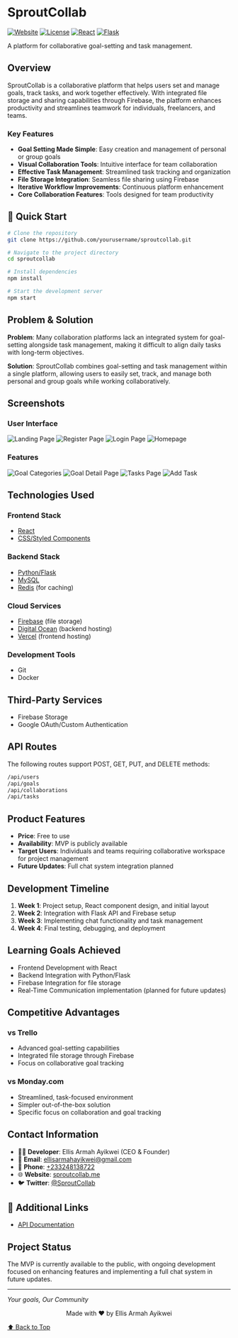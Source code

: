 # SproutCollab

[![Website](https://img.shields.io/badge/Website-sproutcollab.me-blue)](https://sproutcollab.me)
[![License](https://img.shields.io/badge/License-MIT-green.svg)](https://opensource.org/licenses/MIT)
[![React](https://img.shields.io/badge/React-18.0.0-blue)](https://reactjs.org/)
[![Flask](https://img.shields.io/badge/Flask-2.0.0-lightgrey)](https://flask.palletsprojects.com/)

A platform for collaborative goal-setting and task management.

## Overview

SproutCollab is a collaborative platform that helps users set and manage goals, track tasks, and work together effectively. With integrated file storage and sharing capabilities through Firebase, the platform enhances productivity and streamlines teamwork for individuals, freelancers, and teams.

### Key Features

- **Goal Setting Made Simple**: Easy creation and management of personal or group goals
- **Visual Collaboration Tools**: Intuitive interface for team collaboration
- **Effective Task Management**: Streamlined task tracking and organization
- **File Storage Integration**: Seamless file sharing using Firebase
- **Iterative Workflow Improvements**: Continuous platform enhancement
- **Core Collaboration Features**: Tools designed for team productivity

## 🚀 Quick Start

```bash
# Clone the repository
git clone https://github.com/yourusername/sproutcollab.git

# Navigate to the project directory
cd sproutcollab

# Install dependencies
npm install

# Start the development server
npm start
```

## Problem & Solution

**Problem**: Many collaboration platforms lack an integrated system for goal-setting alongside task management, making it difficult to align daily tasks with long-term objectives.

**Solution**: SproutCollab combines goal-setting and task management within a single platform, allowing users to easily set, track, and manage both personal and group goals while working collaboratively.

## Screenshots

### User Interface
![Landing Page](./assets/screenshots/landing.png)
![Register Page](./assets/screenshots/register.png)
![Login Page](./assets/screenshots/signin.png)
![Homepage](./assets/screenshots/home.png)

### Features
![Goal Categories](./assets/screenshots/goals.png)
![Goal Detail Page](./assets/screenshots/goalpage.png)
![Tasks Page](./assets/screenshots/tasks.png)
![Add Task](./assets/screenshots/addtask.png)

## Technologies Used

### Frontend Stack
- [React](https://reactjs.org/)
- [CSS/Styled Components](https://styled-components.com/)

### Backend Stack
- [Python/Flask](https://flask.palletsprojects.com/)
- [MySQL](https://www.mysql.com/)
- [Redis](https://redis.io/) (for caching)

### Cloud Services
- [Firebase](https://firebase.google.com/) (file storage)
- [Digital Ocean](https://www.digitalocean.com/) (backend hosting)
- [Vercel](https://vercel.com/) (frontend hosting)

### Development Tools
- Git
- Docker

## Third-Party Services
- Firebase Storage
- Google OAuth/Custom Authentication

## API Routes

The following routes support POST, GET, PUT, and DELETE methods:
```bash
/api/users
/api/goals
/api/collaborations
/api/tasks
```

## Product Features

- **Price**: Free to use
- **Availability**: MVP is publicly available
- **Target Users**: Individuals and teams requiring collaborative workspace for project management
- **Future Updates**: Full chat system integration planned

## Development Timeline

1. **Week 1**: Project setup, React component design, and initial layout
2. **Week 2**: Integration with Flask API and Firebase setup
3. **Week 3**: Implementing chat functionality and task management
4. **Week 4**: Final testing, debugging, and deployment

## Learning Goals Achieved

- Frontend Development with React
- Backend Integration with Python/Flask
- Firebase Integration for file storage
- Real-Time Communication implementation (planned for future updates)

## Competitive Advantages

### vs Trello
- Advanced goal-setting capabilities
- Integrated file storage through Firebase
- Focus on collaborative goal tracking

### vs Monday.com
- Streamlined, task-focused environment
- Simpler out-of-the-box solution
- Specific focus on collaboration and goal tracking

## Contact Information

- 👨‍💻 **Developer**: Ellis Armah Ayikwei (CEO & Founder)
- 📧 **Email**: [ellisarmahayikwei@gmail.com](mailto:ellisarmahayikwei@gmail.com)
- 📱 **Phone**: [+233248138722](tel:+233248138722)
- 🌐 **Website**: [sproutcollab.me](https://sproutcollab.me)
- 🐦 **Twitter**: [@SproutCollab](https://twitter.com/SproutCollab)

## 🔗 Additional Links

- [API Documentation](https://api.sproutcollab.me/docs)

## Project Status

The MVP is currently available to the public, with ongoing development focused on enhancing features and implementing a full chat system in future updates.

---

*Your goals, Our Community*

<p align="center">Made with ❤️ by Ellis Armah Ayikwei</p>

[⬆ Back to Top](#sproutcollab)
